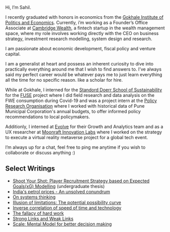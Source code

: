 Hi, I’m Sahil. 

I recently graduated with honors in economics from the [Gokhale Institute of Politics and Economics](https://gipe.ac.in/). Currently, i’m working as a Founder’s Office Associate at [Cambridge Wealth](https://www.cambridgewealth.in/), a fintech startup in the wealth management space, where my role involves working directly with the CEO on business strategy, investment research modelling, system design and research.   

I am passionate about economic development, fiscal policy and venture capital. 

I am a generalist at heart and possess an inherent curiosity to dive into practically everything around me that I wish to find answers to. I’ve always said my perfect career would be whatever pays me to just learn everything all the time for no specific reason. like a scholar for hire.

While at Gokhale, I interned for the [Standord Doerr School of Sustainability]([url](https://sustainability.stanford.edu/)) for the [FUSE](fuse.stanford.edu) project where I did field research and data analysis on the FWE consumption during Covid-19 and was a project intern at the [Policy Research Organisation](policyresearch.in) where I worked with historical data of Pune Municipal Corporation's annual budgets, to offer informed policy recommendations to local policymakers. 

Additionly, I interned at [Evolve](evolveinc.io) for their Growth and Analytics team and as a UX researcher at [Moonraft Innovation Labs](moonraft.com) where I worked on the strategy to execute a virtual reality metaverse project for a global tech event.   
 
I’m always up for a chat, feel free to ping me anytime if you wish to collaborate or discuss anything :)

## Select Writings
- [Shoot Your Shot: Player Recruitment Strategy based on Expected Goals(xG) Modelling](https://bit.ly/undergrad-thesis) (undergraduate thesis)
- [India's petrol prices - An unsolved conundrum]([url](https://sahilpawar.substack.com/p/indias-petrol-prices-the-unsolved)) 
- [On systems thinking]([url](https://sahilpawar.substack.com/p/on-systems-thinking))
- [Illusion of limitations: The potential possibility curve]([url](https://sahilpawar.substack.com/p/illusion-of-limitations-the-potential))
- [Inverse correlation of speed of time and technology]([url](https://sahilpawar.substack.com/p/inverse-correlation-between-speed))
- [The fallacy of hard work]([url](https://sahilpawar.substack.com/p/the-fallacy-of-hard-work))
- [Strong Links and Weak Links]([url](https://sahilpawar.substack.com/p/messi-lebron-warren-buffet-and-effective-philanthropy)https://sahilpawar.substack.com/p/messi-lebron-warren-buffet-and-effective-philanthropy)
- [Scale: Mental Model for better decision making]([url](https://open.substack.com/pub/sahilpawar/p/scale-a-mental-model-for-better-decision-making?r=i0qgj&utm_campaign=post&utm_medium=web)https://open.substack.com/pub/sahilpawar/p/scale-a-mental-model-for-better-decision-making?r=i0qgj&utm_campaign=post&utm_medium=web)
